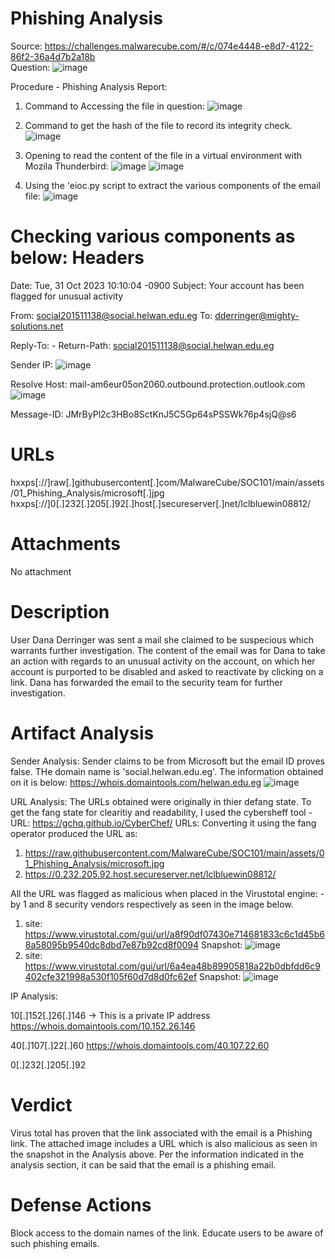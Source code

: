 # Phishing Analysis

Source: https://challenges.malwarecube.com/#/c/074e4448-e8d7-4122-86f2-36a4d7b2a18b  
Question: ![image](https://github.com/user-attachments/assets/1b7ae777-6107-499e-9173-9e4ac23e4a0a)



Procedure - Phishing Analysis Report:

1. Command to Accessing the file in question: 
![image](https://github.com/user-attachments/assets/26dc0bd7-ceff-4253-aace-fc4530c4e431)

2. Command to get the hash of the file to record its integrity check.
![image](https://github.com/user-attachments/assets/07faf62d-e99c-4d0d-930c-3c3ce85d4597)

3. Opening to read the content of the file in a virtual environment with Mozila Thunderbird:
![image](https://github.com/user-attachments/assets/282acf76-dff9-4486-8317-a6da0f710bf8)
![image](https://github.com/user-attachments/assets/de978603-2c70-4c8e-8d63-16850a545d59)

4. Using the 'eioc.py script to extract the various components of the email file: 
![image](https://github.com/user-attachments/assets/2a2923b5-db5f-43c9-a02a-73a2ebf95e81)

Checking various components as below: 
Headers
======================================
Date: Tue, 31 Oct 2023 10:10:04 -0900
Subject: Your account has been flagged for unusual activity

From: social201511138@social.helwan.edu.eg
To:   dderringer@mighty-solutions.net


Reply-To: -
Return-Path: social201511138@social.helwan.edu.eg

Sender IP: 
![image](https://github.com/user-attachments/assets/83a30b9d-5827-4304-b309-1fb1cc13de98)

Resolve Host: mail-am6eur05on2060.outbound.protection.outlook.com
![image](https://github.com/user-attachments/assets/33c71829-6e1c-4a6f-8e0c-d137d70f2980)


Message-ID: JMrByPl2c3HBo8SctKnJ5C5Gp64sPSSWk76p4sjQ@s6


URLs
=======================================
hxxps[://]raw[.]githubusercontent[.]com/MalwareCube/SOC101/main/assets/01_Phishing_Analysis/microsoft[.]jpg
hxxps[://]0[.]232[.]205[.]92[.]host[.]secureserver[.]net/lclbluewin08812/



Attachments
======================================
No attachment


Description
======================================
User Dana Derringer was sent a mail she claimed to be suspecious which warrants further investigation.
The content of the email was for Dana to take an action with regards to an unusual activity on the account, on which her account is purported to be disabled and asked to reactivate by clicking on a link.
Dana has forwarded the email to the security team for further investigation.


Artifact Analysis
======================================

Sender Analysis:
Sender claims to be from Microsoft but the email ID proves false. THe domain name is 'social.helwan.edu.eg'. The information obtained on it is below:
https://whois.domaintools.com/helwan.edu.eg
![image](https://github.com/user-attachments/assets/8883c5c1-31d7-4b86-8795-f7c83e60c97f)


URL Analysis:
The URLs obtained were originally in thier defang state. To get the fang state for clearitiy and readability, I used the cybersheff tool - URL: https://gchq.github.io/CyberChef/
URLs: Converting it using the fang operator produced the URL as: 
1. https://raw.githubusercontent.com/MalwareCube/SOC101/main/assets/01_Phishing_Analysis/microsoft.jpg
2. https://0.232.205.92.host.secureserver.net/lclbluewin08812/

All the URL was flagged as malicious when placed in the Virustotal engine: -by 1 and 8 security vendors respectively as seen in the image below.
1. site:     https://www.virustotal.com/gui/url/a8f90df07430e714681833c6c1d45b68a58095b9540dc8dbd7e87b92cd8f0094
   Snapshot: ![image](https://github.com/user-attachments/assets/227ffb34-37b9-49a9-b327-17c6e86e4357)
2. site: https://www.virustotal.com/gui/url/6a4ea48b89905818a22b0dbfdd6c9402cfe321998a530f105f60d7d8d0fc62ef
   Snapshot: ![image](https://github.com/user-attachments/assets/04101e01-8c25-449a-be29-759beb30f1a1)


IP Analysis:

10[.]152[.]26[.]146 -> This is a private IP address
https://whois.domaintools.com/10.152.26.146

40[.]107[.]22[.]60
https://whois.domaintools.com/40.107.22.60

0[.]232[.]205[.]92



Verdict
======================================
Virus total has proven that the link associated with the email is a Phishing link. The attached image includes a URL which is also malicious as seen in the snapshot in the Analysis above.
Per the information indicated in the analysis section, it can be said that the email is a phishing email.

Defense Actions
======================================
Block access to the domain names of the link.
Educate users to be aware of such phishing emails.
